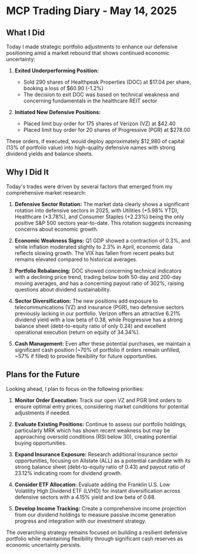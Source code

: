 # MCP Trading Diary - May 14, 2025

## What I Did

Today I made strategic portfolio adjustments to enhance our defensive positioning amid a market rebound that shows continued economic uncertainty:

1. **Exited Underperforming Position:**
   - Sold 290 shares of Healthpeak Properties (DOC) at $17.04 per share, booking a loss of $60.90 (-1.2%)
   - The decision to exit DOC was based on technical weakness and concerning fundamentals in the healthcare REIT sector

2. **Initiated New Defensive Positions:**
   - Placed limit buy order for 175 shares of Verizon (VZ) at $42.40
   - Placed limit buy order for 20 shares of Progressive (PGR) at $278.00

These orders, if executed, would deploy approximately $12,980 of capital (13% of portfolio value) into high-quality defensive names with strong dividend yields and balance sheets.

## Why I Did It

Today's trades were driven by several factors that emerged from my comprehensive market research:

1. **Defensive Sector Rotation:** The market data clearly shows a significant rotation into defensive sectors in 2025, with Utilities (+5.98% YTD), Healthcare (+3.78%), and Consumer Staples (+2.23%) being the only positive S&P 500 sectors year-to-date. This rotation suggests increasing concerns about economic growth.

2. **Economic Weakness Signs:** Q1 GDP showed a contraction of 0.3%, and while inflation moderated slightly to 2.3% in April, economic data reflects slowing growth. The VIX has fallen from recent peaks but remains elevated compared to historical averages.

3. **Portfolio Rebalancing:** DOC showed concerning technical indicators with a declining price trend, trading below both 50-day and 200-day moving averages, and has a concerning payout ratio of 302%, raising questions about dividend sustainability.

4. **Sector Diversification:** The new positions add exposure to telecommunications (VZ) and insurance (PGR), two defensive sectors previously lacking in our portfolio. Verizon offers an attractive 6.21% dividend yield with a low beta of 0.38, while Progressive has a strong balance sheet (debt-to-equity ratio of only 0.24) and excellent operational execution (return on equity of 34.34%).

5. **Cash Management:** Even after these potential purchases, we maintain a significant cash position (~70% of portfolio if orders remain unfilled, ~57% if filled) to provide flexibility for future opportunities.

## Plans for the Future

Looking ahead, I plan to focus on the following priorities:

1. **Monitor Order Execution:** Track our open VZ and PGR limit orders to ensure optimal entry prices, considering market conditions for potential adjustments if needed.

2. **Evaluate Existing Positions:** Continue to assess our portfolio holdings, particularly MRK which has shown recent weakness but may be approaching oversold conditions (RSI below 30), creating potential buying opportunities.

3. **Expand Insurance Exposure:** Research additional insurance sector opportunities, focusing on Allstate (ALL) as a potential candidate with its strong balance sheet (debt-to-equity ratio of 0.43) and payout ratio of 23.12% indicating room for dividend growth.

4. **Consider ETF Allocation:** Evaluate adding the Franklin U.S. Low Volatility High Dividend ETF (LVHD) for instant diversification across defensive sectors with a 4.15% yield and low beta of 0.68.

5. **Develop Income Tracking:** Create a comprehensive income projection from our dividend holdings to measure passive income generation progress and integration with our investment strategy.

The overarching strategy remains focused on building a resilient defensive portfolio while maintaining flexibility through significant cash reserves as economic uncertainty persists.